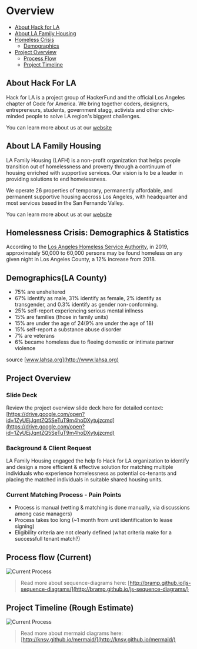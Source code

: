 # Overview

* [About Hack for LA](#about-hack-for-la)
* [About LA Family Housing](#about-la-family-housing)
* [Homeless Crisis](#homelessness-crisis\:-demographics-\&-statistics)
  * [Demographics](#demographics\(LA-County\))
* [Project Overview](#project-overview)
  * [Process Flow](./#processflow)
  * [Project Timeline](./#projecttimeline)

## About Hack For LA

Hack for LA is a project group of HackerFund and the official Los Angeles chapter of Code for America. We bring together coders, designers, entrepreneurs, students, government stagg, activists and other civic-minded people to solve LA region's biggest challenges.

You can learn more about us at our [website](https://www.hackforla.org)

## About LA Family Housing

LA Family Housing \(LAFH\) is a non-profit organization that helps people transition out of homelessness and proverty through a continuum of housing enriched with supportive services. Our vision is to be a leader in providing solutions to end homelessness.

We operate 26 properties of temporary, permanently affordable, and permanent supportive housing accross Los Angeles, with headquarter and most services based in the San Fernando Valley.

You can learn more about us at our [website](https:/lafh.org)

## Homelessness Crisis: Demographics & Statistics

According to the [Los Angeles Homeless Service Authority](https://www.lahsa.org/), in 2019, approximately 50,000 to 60,000 persons may be found homeless on any given night in Los Angeles County, a 12% increase from 2018.

## Demographics\(LA County\)

* 75% are unsheltered
* 67% identify as male, 31% identify as female, 2% identify as transgender, and 0.3% identify as gender non-conforming.
* 25% self-report experiencing serious mental inllness
* 15% are families \(those in family units\)
* 15% are under the age of 24\(9% are under the age of 18\)
* 15% self-report a substance abuse disorder
* 7% are veterans
* 6% became homeless due to fleeing domestic or intimate partner violence

source [www.lahsa.org](http://www.lahsa.org)

## Project Overview

### Slide Deck

Review the project overview slide deck here for detailed context: [https://drive.google.com/open?id=1ZyUEjJqntZQ5SeTuT9m4hoDXytujzcmd](https://drive.google.com/open?id=1ZyUEjJqntZQ5SeTuT9m4hoDXytujzcmd)

### Background & Client Request

LA Family Housing engaged the help fo Hack for LA organization to identify and design a more efficient & effective solution for matching multiple individuals who experience homelessness as potential co-tenants and placing the matched individuals in suitable shared housing units.

### Current Matching Process - Pain Points

* Process is manual \(vetting & matching is done manually, via discussions among case managers\)
* Process takes too long \(~1 month from unit identification to lease signing\)
* Eligibility criteria are not clearly defined \(what criteria make for a successfull tenant match?\)

## Process flow \(Current\)

![Current Process](https://github.com/hackforla/shared-housing/blob/master/public/CurrentProcess.png)

> Read more about sequence-diagrams here: [http://bramp.github.io/js-sequence-diagrams/](http://bramp.github.io/js-sequence-diagrams/)

## Project Timeline \(Rough Estimate\)

![Current Process](https://github.com/hackforla/shared-housing/blob/master/public/ProjectTimeline.png)

> Read more about mermaid diagrams here: [http://knsv.github.io/mermaid/](http://knsv.github.io/mermaid/)

